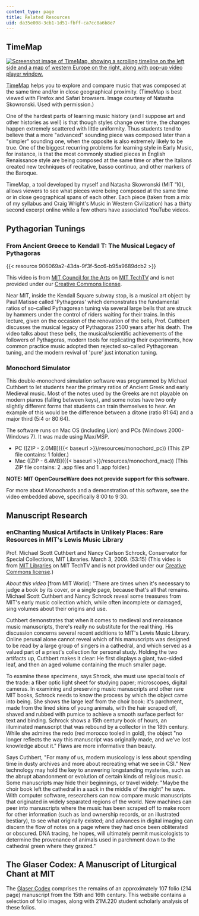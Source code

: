 ```yaml
---
content_type: page
title: Related Resources
uid: da35e008-3cb1-1d51-fbff-ca7cc8a6b8e7
---
```


TimeMap
-------

[![Screenshot image of TimeMap, showing a scrolling timeline on the left side and a map of western Europe on the right, along with pop-up video player window.](/courses/music-and-theater-arts/21m-220-early-music-fall-2010/related-resources/timemap.jpg)](http://code.google.com/p/timemap/
)

[TimeMap](http://code.google.com/p/timemap/
) helps you to explore and compare music that was composed at the same time and/or in close geographical proximity. (TimeMap is best viewed with Firefox and Safari browsers. Image courtesy of Natasha Skowronski. Used with permission.)

One of the hardest parts of learning music history (and I suppose art and other histories as well) is that though styles change over time, the changes happen extremely scattered with little uniformity. Thus students tend to believe that a more "advanced" sounding piece was composed later than a "simpler" sounding one, when the opposite is also extremely likely to be true. One of the biggest recurring problems for learning style in Early Music, for instance, is that the most commonly studied pieces in English Renaissance style are being composed at the same time or after the Italians created new techniques of recitative, basso continuo, and other markers of the Baroque.

TimeMap, a tool developed by myself and Natasha Skowronski (MIT '10), allows viewers to see what pieces were being composed at the same time or in close geographical spans of each other. Each piece (taken from a mix of my syllabus and Craig Wright's Music in Western Civilization) has a thirty second excerpt online while a few others have associated YouTube videos.

Pythagorian Tunings
-------------------

### From Ancient Greece to Kendall T: The Musical Legacy of Pythagoras 

{{< resource 906069a2-43da-9f3f-5cc6-b95a9689dcb2 >}}

This video is from [MIT Council for the Arts](https://arts.mit.edu/camit/) on [MIT TechTV](http://video.mit.edu/watch/from-ancient-greece-to-kendall-t-the-musical-legacy-of-pythagoras-6346/) and is not provided under our [Creative Commons license](/terms/).

Near MIT, inside the Kendall Square subway stop, is a musical art object by Paul Matisse called 'Pythagoras' which demonstrates the fundamental ratios of so-called Pythagorean tuning via several large bells that are struck by hammers under the control of riders waiting for their trains. In this lecture, given on the occasion of the renovation of the bells, Prof. Cuthbert discusses the musical legacy of Pythagoras 2500 years after his death. The video talks about these bells, the musical/scientific achievements of the followers of Pythagoras, modern tools for replicating their experiments, how common practice music adopted then rejected so-called Pythagorean tuning, and the modern revival of 'pure' just intonation tuning.

### Monochord Simulator

This double-monochord simulation software was programmed by Michael Cuthbert to let students hear the primary ratios of Ancient Greek and early Medieval music. Most of the notes used by the Greeks are not playable on modern pianos (falling between keys), and some notes have two only slightly different forms that students can train themselves to hear. An example of this would be the difference between a ditone (ratio 81:64) and a major third (5:4 or 80:64).

The software runs on Mac OS (including Lion) and PCs (Windows 2000-Windows 7). It was made using Max/MSP.

*   PC ([ZIP - 2.0MB]({{< baseurl >}}/resources/monochord_pc)) (This ZIP file contains: 1 folder.)
*   Mac ([ZIP - 6.4MB]({{< baseurl >}}/resources/monochord_mac)) (This ZIP file contains: 2 .app files and 1 .app folder.)

**NOTE: MIT OpenCourseWare does not provide support for this software.**

For more about Monochords and a demonstration of this software, see the video embedded above, specifically 8:00 to 9:30.

Manuscript Research
-------------------

### enChanting Musical Artifacts in Unlikely Places: Rare Resources in MIT's Lewis Music Library

Prof. Michael Scott Cuthbert and Nancy Carlson Schrock, Conservator for Special Collections, MIT Libraries. March 3, 2009. (53:15) (This video is from [MIT Libraries](http://libraries.mit.edu/) on MIT TechTV and is not provided under our [Creative Commons license](/terms/).)

_About this video_ \[from MIT World\]: "There are times when it's necessary to judge a book by its cover, or a single page, because that's all that remains. Michael Scott Cuthbert and Nancy Schrock reveal some treasures from MIT's early music collection which, while often incomplete or damaged, sing volumes about their origins and use.

Cuthbert demonstrates that when it comes to medieval and renaissance music manuscripts, there's really no substitute for the real thing. His discussion concerns several recent additions to MIT's Lewis Music Library. Online perusal alone cannot reveal which of his manuscripts was designed to be read by a large group of singers in a cathedral, and which served as a valued part of a priest's collection for personal study. Holding the two artifacts up, Cuthbert makes it clear: He first displays a giant, two-sided leaf, and then an aged volume containing the much smaller page.

To examine these specimens, says Shrock, she must use special tools of the trade: a fiber optic light sheet for studying paper; microscopes, digital cameras. In examining and preserving music manuscripts and other rare MIT books, Schrock needs to know the process by which the object came into being. She shows the large leaf from the choir book: it's parchment, made from the lined skins of young animals, with the hair scraped off, shaved and rubbed with pumice to achieve a smooth surface perfect for text and binding. Schrock shows a 15th century book of hours, an illuminated manuscript that was rebound by a collector in the 18th century. While she admires the redo (red morocco tooled in gold), the object "no longer reflects the way this manuscript was originally made, and we've lost knowledge about it." Flaws are more informative than beauty.

Says Cuthbert, "For many of us, modern musicology is less about spending time in dusty archives and more about recreating what we see in CSI." New technology may hold the key to answering longstanding mysteries, such as the abrupt abandonment or evolution of certain kinds of religious music. Some manuscripts may hide their beginnings, or travel widely: "Maybe the choir book left the cathedral in a sack in the middle of the night" he says. With computer software, researchers can now compare music manuscripts that originated in widely separated regions of the world. New machines can peer into manuscripts where the music has been scraped off to make room for other information (such as land ownership records, or an illustrated bestiary), to see what originally existed; and advances in digital imaging can discern the flow of notes on a page where they had once been obliterated or obscured. DNA tracing, he hopes, will ultimately permit musicologists to determine the provenance of animals used in parchment down to the cathedral green where they grazed."

The Glaser Codex: A Manuscript of Liturgical Chant at MIT
---------------------------------------------------------

The [Glaser Codex](http://web.mit.edu/cuthbert/www/glaser/) comprises the remains of an approximately 107 folio (214 page) manuscript from the 15th and 16th century. This website contains a selection of folio images, along with 21M.220 student scholarly analysis of these folios.